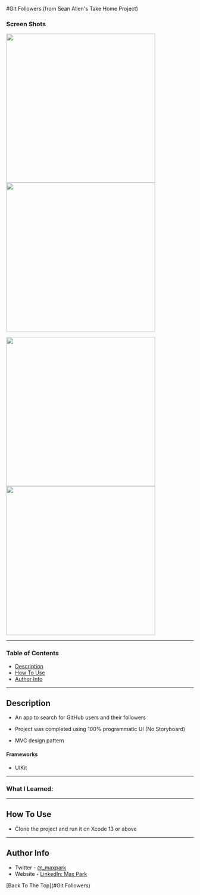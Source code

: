 
#Git Followers 
(from Sean Allen's Take Home Project)

### Screen Shots

<p align="row">
  <img src= "images/welcome.png" width="400" >
  <img src= "images/home1.png" width="400" >
</p>
<p align="row">
  <img src= "images/home2.png" width="400" >
  <img src= "images/edit_birthday.png" width="400" >
</p>

---

### Table of Contents

- [Description](#description)
- [How To Use](#how-to-use)
- [Author Info](#author-info)

---

## Description

- An app to search for GitHub users and their followers

- Project was completed using 100% programmatic UI (No Storyboard)

- MVC design pattern

#### Frameworks

- UIKit

---

### What I Learned:
---

## How To Use

- Clone the project and run it on Xcode 13 or above
---

## Author Info

- Twitter - [@_maxpark](https://twitter.com/_maxpark)
- Website - [LinkedIn: Max Park](https://www.linkedin.com/in/itsmaxpark/)

[Back To The Top](#Git Followers)
